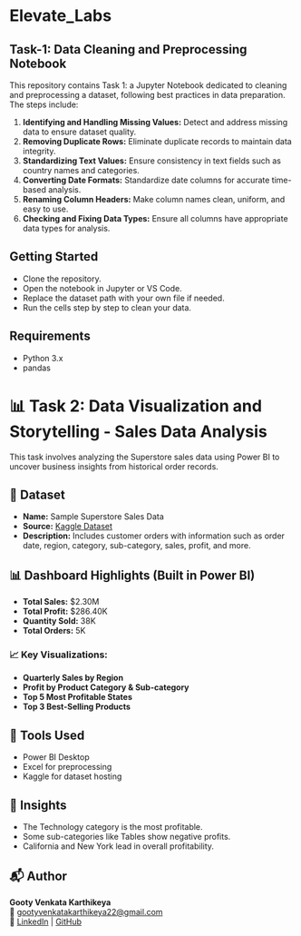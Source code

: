 # Elevate_Labs

## Task-1: Data Cleaning and Preprocessing Notebook

This repository contains Task 1: a Jupyter Notebook dedicated to cleaning and preprocessing a dataset, following best practices in data preparation. The steps include:

1. **Identifying and Handling Missing Values:** Detect and address missing data to ensure dataset quality.
2. **Removing Duplicate Rows:** Eliminate duplicate records to maintain data integrity.
3. **Standardizing Text Values:** Ensure consistency in text fields such as country names and categories.
4. **Converting Date Formats:** Standardize date columns for accurate time-based analysis.
5. **Renaming Column Headers:** Make column names clean, uniform, and easy to use.
6. **Checking and Fixing Data Types:** Ensure all columns have appropriate data types for analysis.

## Getting Started

- Clone the repository.
- Open the notebook in Jupyter or VS Code.
- Replace the dataset path with your own file if needed.
- Run the cells step by step to clean your data.

## Requirements

- Python 3.x
- pandas


# 📊 Task 2: Data Visualization and Storytelling - Sales Data Analysis

This task involves analyzing the Superstore sales data using Power BI to uncover business insights from historical order records.

## 📁 Dataset

- **Name:** Sample Superstore Sales Data  
- **Source:** [Kaggle Dataset](https://www.kaggle.com/datasets/kyanyoga/sample-sales-data)  
- **Description:** Includes customer orders with information such as order date, region, category, sub-category, sales, profit, and more.

## 📊 Dashboard Highlights (Built in Power BI)

- **Total Sales:** \$2.30M  
- **Total Profit:** \$286.40K  
- **Quantity Sold:** 38K  
- **Total Orders:** 5K  

### 📈 Key Visualizations:

- **Quarterly Sales by Region**  
- **Profit by Product Category & Sub-category**  
- **Top 5 Most Profitable States**
- **Top 3 Best-Selling Products**

## 🧰 Tools Used

- Power BI Desktop  
- Excel for preprocessing  
- Kaggle for dataset hosting

## 📌 Insights

- The Technology category is the most profitable.
- Some sub-categories like Tables show negative profits.
- California and New York lead in overall profitability.

## 📬 Author

**Gooty Venkata Karthikeya**  
📧 gootyvenkatakarthikeya22@gmail.com  
🔗 [LinkedIn](https://linkedin.com/in/KarthikeyaGooty) | [GitHub](https://github.com/KarthikeyaGooty)

